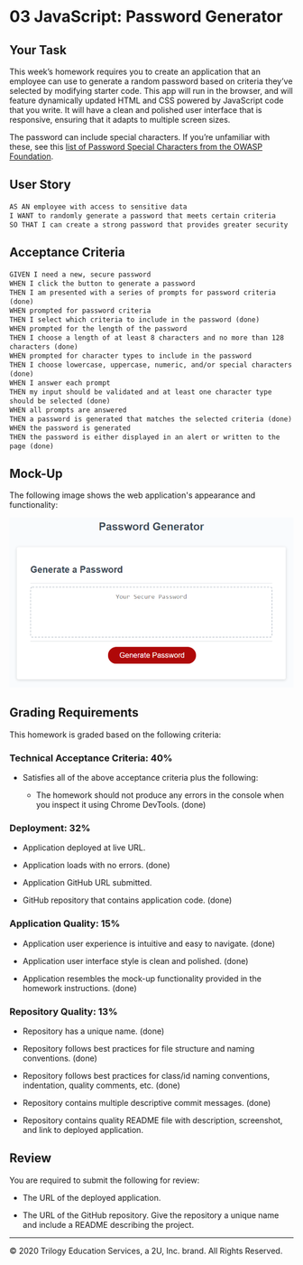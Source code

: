 # 03 JavaScript: Password Generator

## Your Task

This week’s homework requires you to create an application that an employee can use to generate a random password based on criteria they’ve selected by modifying starter code. This app will run in the browser, and will feature dynamically updated HTML and CSS powered by JavaScript code that you write. It will have a clean and polished user interface that is responsive, ensuring that it adapts to multiple screen sizes.

The password can include special characters. If you’re unfamiliar with these, see this [list of Password Special Characters from the OWASP Foundation](https://www.owasp.org/index.php/Password_special_characters).

## User Story

```
AS AN employee with access to sensitive data
I WANT to randomly generate a password that meets certain criteria
SO THAT I can create a strong password that provides greater security
```

## Acceptance Criteria

```
GIVEN I need a new, secure password
WHEN I click the button to generate a password
THEN I am presented with a series of prompts for password criteria (done)
WHEN prompted for password criteria
THEN I select which criteria to include in the password (done)
WHEN prompted for the length of the password
THEN I choose a length of at least 8 characters and no more than 128 characters (done)
WHEN prompted for character types to include in the password
THEN I choose lowercase, uppercase, numeric, and/or special characters (done)
WHEN I answer each prompt
THEN my input should be validated and at least one character type should be selected (done)
WHEN all prompts are answered
THEN a password is generated that matches the selected criteria (done)
WHEN the password is generated
THEN the password is either displayed in an alert or written to the page (done)
```

## Mock-Up

The following image shows the web application's appearance and functionality:

![password generator demo](./Assets/03-javascript-homework-demo.png)

## Grading Requirements

This homework is graded based on the following criteria: 

### Technical Acceptance Criteria: 40%

* Satisfies all of the above acceptance criteria plus the following:

  * The homework should not produce any errors in the console when you inspect it using Chrome DevTools. (done)

### Deployment: 32%

* Application deployed at live URL.

* Application loads with no errors. (done)

* Application GitHub URL submitted.

* GitHub repository that contains application code. (done)

### Application Quality: 15%

* Application user experience is intuitive and easy to navigate. (done)

* Application user interface style is clean and polished. (done)

* Application resembles the mock-up functionality provided in the homework instructions. (done)

### Repository Quality: 13%

* Repository has a unique name. (done)

* Repository follows best practices for file structure and naming conventions. (done)

* Repository follows best practices for class/id naming conventions, indentation, quality comments, etc. (done)

* Repository contains multiple descriptive commit messages. (done)

* Repository contains quality README file with description, screenshot, and link to deployed application.


## Review

You are required to submit the following for review:

* The URL of the deployed application.

* The URL of the GitHub repository. Give the repository a unique name and include a README describing the project.

- - -
© 2020 Trilogy Education Services, a 2U, Inc. brand. All Rights Reserved.
